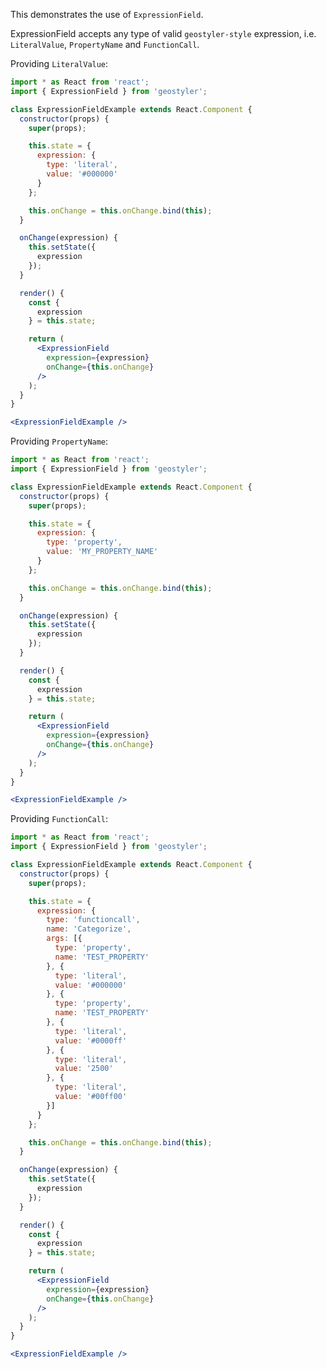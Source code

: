 <!--
 * Released under the BSD 2-Clause License
 *
 * Copyright © 2021-present, terrestris GmbH & Co. KG and GeoStyler contributors
 * All rights reserved.
 *
 * Redistribution and use in source and binary forms, with or without
 * modification, are permitted provided that the following conditions are met:
 *
 * * Redistributions of source code must retain the above copyright notice,
 *   this list of conditions and the following disclaimer.
 *
 * * Redistributions in binary form must reproduce the above copyright notice,
 *   this list of conditions and the following disclaimer in the documentation
 *   and/or other materials provided with the distribution.
 *
 * THIS SOFTWARE IS PROVIDED BY THE COPYRIGHT HOLDERS AND CONTRIBUTORS "AS IS"
 * AND ANY EXPRESS OR IMPLIED WARRANTIES, INCLUDING, BUT NOT LIMITED TO, THE
 * IMPLIED WARRANTIES OF MERCHANTABILITY AND FITNESS FOR A PARTICULAR PURPOSE
 * ARE DISCLAIMED. IN NO EVENT SHALL THE COPYRIGHT HOLDER OR CONTRIBUTORS BE
 * LIABLE FOR ANY DIRECT, INDIRECT, INCIDENTAL, SPECIAL, EXEMPLARY, OR
 * CONSEQUENTIAL DAMAGES (INCLUDING, BUT NOT LIMITED TO, PROCUREMENT OF
 * SUBSTITUTE GOODS OR SERVICES; LOSS OF USE, DATA, OR PROFITS; OR BUSINESS
 * INTERRUPTION) HOWEVER CAUSED AND ON ANY THEORY OF LIABILITY, WHETHER IN
 * CONTRACT, STRICT LIABILITY, OR TORT (INCLUDING NEGLIGENCE OR OTHERWISE)
 * ARISING IN ANY WAY OUT OF THE USE OF THIS SOFTWARE, EVEN IF ADVISED OF THE
 * POSSIBILITY OF SUCH DAMAGE.
 *
-->

This demonstrates the use of `ExpressionField`.

ExpressionField accepts any type of valid `geostyler-style` expression, i.e. `LiteralValue`, `PropertyName` and `FunctionCall`.

Providing `LiteralValue`:

```jsx
import * as React from 'react';
import { ExpressionField } from 'geostyler';

class ExpressionFieldExample extends React.Component {
  constructor(props) {
    super(props);

    this.state = {
      expression: {
        type: 'literal',
        value: '#000000'
      }
    };

    this.onChange = this.onChange.bind(this);
  }

  onChange(expression) {
    this.setState({
      expression
    });
  }

  render() {
    const {
      expression
    } = this.state;

    return (
      <ExpressionField
        expression={expression}
        onChange={this.onChange}
      />
    );
  }
}

<ExpressionFieldExample />
```

Providing `PropertyName`:

```jsx
import * as React from 'react';
import { ExpressionField } from 'geostyler';

class ExpressionFieldExample extends React.Component {
  constructor(props) {
    super(props);

    this.state = {
      expression: {
        type: 'property',
        value: 'MY_PROPERTY_NAME'
      }
    };

    this.onChange = this.onChange.bind(this);
  }

  onChange(expression) {
    this.setState({
      expression
    });
  }

  render() {
    const {
      expression
    } = this.state;

    return (
      <ExpressionField
        expression={expression}
        onChange={this.onChange}
      />
    );
  }
}

<ExpressionFieldExample />
```

Providing `FunctionCall`:

```jsx
import * as React from 'react';
import { ExpressionField } from 'geostyler';

class ExpressionFieldExample extends React.Component {
  constructor(props) {
    super(props);

    this.state = {
      expression: {
        type: 'functioncall',
        name: 'Categorize',
        args: [{
          type: 'property',
          name: 'TEST_PROPERTY'
        }, {
          type: 'literal',
          value: '#000000'
        }, {
          type: 'property',
          name: 'TEST_PROPERTY'
        }, {
          type: 'literal',
          value: '#0000ff'
        }, {
          type: 'literal',
          value: '2500'
        }, {
          type: 'literal',
          value: '#00ff00'
        }]
      }
    };

    this.onChange = this.onChange.bind(this);
  }

  onChange(expression) {
    this.setState({
      expression
    });
  }

  render() {
    const {
      expression
    } = this.state;

    return (
      <ExpressionField
        expression={expression}
        onChange={this.onChange}
      />
    );
  }
}

<ExpressionFieldExample />
```
